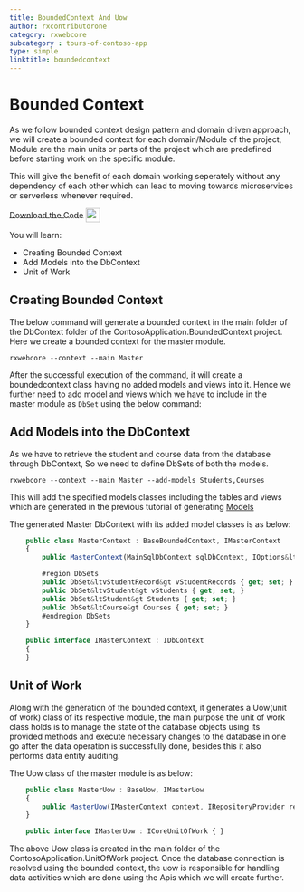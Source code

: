 ```yaml
---
title: BoundedContext And Uow
author: rxcontributorone
category: rxwebcore
subcategory : tours-of-contoso-app
type: simple
linktitle: boundedcontext
---
```


# Bounded Context
As we follow bounded context design pattern and  domain driven approach, we will create a bounded context for each domain/Module of the project, Module are the main units or parts of the project which are predefined before starting work on the specific module. 

This will give the benefit of each domain working seperately without any dependency of each other which can lead to moving towards microservices or serverless whenever required.

<a role="button" target="_blank" href="https://github.com/rxweb/RxWebCore/blob/master/src/Samples/AspNetCore/Documentation%20Examples/Tours%20of%20Contoso%20Application/Beginner/ContosoApplication/ContosoApplication.BoundedContext/DbContext/Main/MasterContext.cs" class="git-link-button"><span style="vertical-align: middle">Download the Code</span><img class="_3-99 img" src="https://scontent.famd5-1.fna.fbcdn.net/v/t39.2365-6/21630666_872184906282544_8997395837269049344_n.png?_nc_cat=106&amp;_nc_ohc=ixvAzbNREvgAX9AAb7C&amp;_nc_ht=scontent.famd5-1.fna&amp;oh=738ee91e1ae8331712186222788828a0&amp;oe=5ED55A8A" height="25" alt="" style="vertical-align:middle;margin-left: 4px;max-width: 654px;"></a>

You will learn:
<ul class="bullet-list">
  <li class="overview-nav-item">Creating Bounded Context</li> 
  <li class="overview-nav-item">Add Models into the DbContext</li>
  <li class="overview-nav-item">Unit of Work</li>
</ul>

## Creating Bounded Context
The below command will generate a bounded context in the main folder of the DbContext folder of the ContosoApplication.BoundedContext project. Here we create a bounded context for the master module.

`````
rxwebcore --context --main Master
`````

After the successful execution of the command, it will create a boundedcontext class having no added models and views into it. Hence we further need to add model and views which we have to include in the master module as `DbSet` using the below command:

## Add Models into the DbContext
As we have to retrieve the student and course data from the database through DbContext, So we need to define DbSets of both the models.

`````
rxwebcore --context --main Master --add-models Students,Courses
`````

This will add the specified models classes including the tables and views which are generated in the previous tutorial of generating <a class="redirect-link" href="/rx-web-core/tours-of-contoso-app/Beginner/scaffolding/models">Models</a>

The generated Master DbContext with its added model classes is as below:

````js
    public class MasterContext : BaseBoundedContext, IMasterContext
    {
        public MasterContext(MainSqlDbContext sqlDbContext, IOptions&ltDatabaseConfig&gt databaseConfig, IHttpContextAccessor contextAccessor, ITenantDbConnectionInfo tenantDbConnection) : base(sqlDbContext, databaseConfig.Value, contextAccessor, tenantDbConnection) { }

        #region DbSets
        public DbSet&ltvStudentRecord&gt vStudentRecords { get; set; }
        public DbSet&ltvStudent&gt vStudents { get; set; }
        public DbSet&ltStudent&gt Students { get; set; }
        public DbSet&ltCourse&gt Courses { get; set; }
        #endregion DbSets
    }

    public interface IMasterContext : IDbContext
    {
    }
````


## Unit of Work
Along with the generation of the bounded context, it generates a Uow(unit of work) class of its respective module, the main purpose the unit of work class holds is to manage the state of the database objects using its provided methods and execute necessary changes to the database in one go after the data operation is successfully done, besides this it also performs data entity auditing.

The Uow class of the master module is as below:

````js
    public class MasterUow : BaseUow, IMasterUow
    {
        public MasterUow(IMasterContext context, IRepositoryProvider repositoryProvider) : base(context, repositoryProvider) { }
    }

    public interface IMasterUow : ICoreUnitOfWork { }
````

The above Uow class is created in the main folder of the ContosoApplication.UnitOfWork project. Once the database connection is resolved using the bounded context, the uow is responsible for handling data activities which are done using the Apis which we will create further.



